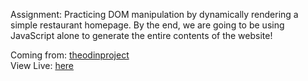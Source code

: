 Assignment:
Practicing DOM manipulation by dynamically rendering a simple restaurant homepage.
By the end, we are going to be using JavaScript alone to generate the entire contents of the website!

Coming from: [theodinproject](https://www.theodinproject.com)<br>
View Live: [here](https://bpetermann.github.io/restaurant_page/)
